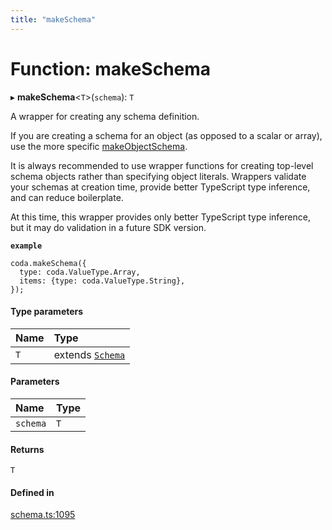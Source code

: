 ```yaml
---
title: "makeSchema"
---
```

# Function: makeSchema

▸ **makeSchema**<`T`\>(`schema`): `T`

A wrapper for creating any schema definition.

If you are creating a schema for an object (as opposed to a scalar or array),
use the more specific [makeObjectSchema](makeObjectSchema.md).

It is always recommended to use wrapper functions for creating top-level schema
objects rather than specifying object literals. Wrappers validate your schemas
at creation time, provide better TypeScript type inference, and can reduce
boilerplate.

At this time, this wrapper provides only better TypeScript type inference,
but it may do validation in a future SDK version.

**`example`**
```
coda.makeSchema({
  type: coda.ValueType.Array,
  items: {type: coda.ValueType.String},
});
```

#### Type parameters

| Name | Type |
| :------ | :------ |
| `T` | extends [`Schema`](../types/Schema.md) |

#### Parameters

| Name | Type |
| :------ | :------ |
| `schema` | `T` |

#### Returns

`T`

#### Defined in

[schema.ts:1095](https://github.com/coda/packs-sdk/blob/main/schema.ts#L1095)
